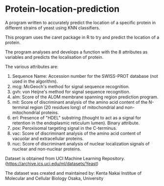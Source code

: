 # Protein-location-prediction
A program written to accurately predict the location of a specific protein in different strains of yeast using KNN classifiers.

This program uses the caret package in R to try and predict the location of a protein.

The program analyses and develops a function with the 8 attributes as variables and predicts the localisation of protein.

The various attributes are: 
1. Sequence Name: Accession number for the SWISS-PROT database (not used in the algorithm).
2. mcg: McGeoch's method for signal sequence recognition. 
3. gvh: von Heijne's method for signal sequence recognition. 
4. alm: Score of the ALOM membrane spanning region prediction program. 
5. mit: Score of discriminant analysis of the amino acid content of the N-terminal region (20 residues long) of mitochondrial and non-mitochondrial proteins. 
6. erl: Presence of "HDEL" substring (thought to act as a signal for retention in the endoplasmic reticulum lumen). Binary attribute. 
7. pox: Peroxisomal targeting signal in the C-terminus. 
8. vac: Score of discriminant analysis of the amino acid content of vacuolar and extracellular proteins. 
9. nuc: Score of discriminant analysis of nuclear localization signals of nuclear and non-nuclear proteins.

Dataset is obtained from UCI Machine Learning Repository. (https://archive.ics.uci.edu/ml/datasets/Yeast) 

The dataset was created and maintained by: 
Kenta Nakai 
Institue of Molecular and Cellular Biology 
Osaka, University 
